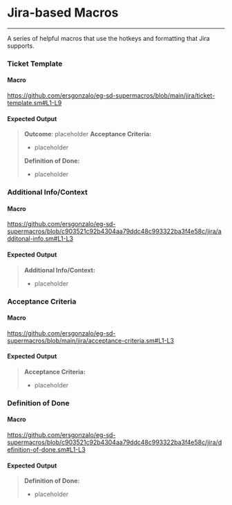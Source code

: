 # Jira-based Macros
------
A series of helpful macros that use the hotkeys and formatting that Jira supports.

### Ticket Template
#### Macro
https://github.com/ersgonzalo/eg-sd-supermacros/blob/main/jira/ticket-template.sm#L1-L9
#### Expected Output
> **Outcome**: placeholder
> **Acceptance Criteria:**
> - placeholder
> 
> **Definition of Done:**
> - placeholder

### Additional Info/Context
#### Macro
https://github.com/ersgonzalo/eg-sd-supermacros/blob/c903521c92b4304aa79ddc48c993322ba3f4e58c/jira/additonal-info.sm#L1-L3
#### Expected Output
> **Additional Info/Context:**
> - placeholder

### Acceptance Criteria
#### Macro
https://github.com/ersgonzalo/eg-sd-supermacros/blob/main/jira/acceptance-criteria.sm#L1-L3
#### Expected Output
> **Acceptance Criteria:**
> - placeholder

### Definition of Done
#### Macro
https://github.com/ersgonzalo/eg-sd-supermacros/blob/c903521c92b4304aa79ddc48c993322ba3f4e58c/jira/definition-of-done.sm#L1-L3
#### Expected Output
> **Definition of Done:**
> - placeholder